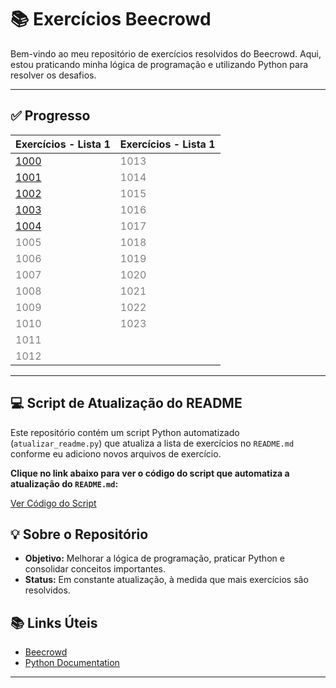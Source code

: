 # 📚 Exercícios Beecrowd

Bem-vindo ao meu repositório de exercícios resolvidos do Beecrowd. Aqui, estou praticando minha lógica de programação e utilizando Python para resolver os desafios.

---

## ✅ Progresso

<!-- inicio-progresso -->
| Exercícios - Lista 1 | Exercícios - Lista 1 |
|-------------|-------------|
| [1000](./python/1000.py) | <span style='color:gray'>1013</span> |
| [1001](./python/1001.py) | <span style='color:gray'>1014</span> |
| [1002](./python/1002.py) | <span style='color:gray'>1015</span> |
| [1003](./python/1003.py) | <span style='color:gray'>1016</span> |
| [1004](./python/1004.py) | <span style='color:gray'>1017</span> |
| <span style='color:gray'>1005</span> | <span style='color:gray'>1018</span> |
| <span style='color:gray'>1006</span> | <span style='color:gray'>1019</span> |
| <span style='color:gray'>1007</span> | <span style='color:gray'>1020</span> |
| <span style='color:gray'>1008</span> | <span style='color:gray'>1021</span> |
| <span style='color:gray'>1009</span> | <span style='color:gray'>1022</span> |
| <span style='color:gray'>1010</span> | <span style='color:gray'>1023</span> |
| <span style='color:gray'>1011</span> |  |
| <span style='color:gray'>1012</span> |  |
<!-- fim-progresso -->

---

## 💻 Script de Atualização do README

Este repositório contém um script Python automatizado (`atualizar_readme.py`) que atualiza a lista de exercícios no `README.md` conforme eu adiciono novos arquivos de exercício.

**Clique no link abaixo para ver o código do script que automatiza a atualização do `README.md`:**

[Ver Código do Script](./atualizar_readme.py)

## 💡 Sobre o Repositório

- **Objetivo:** Melhorar a lógica de programação, praticar Python e consolidar conceitos importantes.
- **Status:** Em constante atualização, à medida que mais exercícios são resolvidos.


## 📚 Links Úteis

- [Beecrowd](https://www.beecrowd.com.br/)
- [Python Documentation](https://docs.python.org/3/)

---

